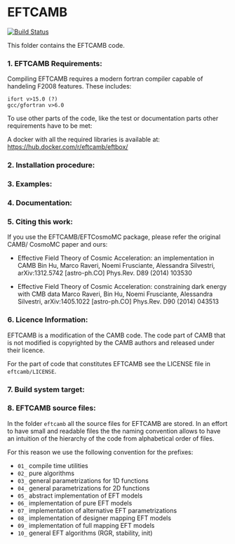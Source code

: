 EFTCAMB
=======

[![Build Status](https://travis-ci.org/EFTCAMB/EFTCAMB.svg?branch=new_features)](https://travis-ci.org/EFTCAMB/EFTCAMB)

This folder contains the EFTCAMB code.

### 1. EFTCAMB Requirements:

Compiling EFTCAMB requires a modern fortran compiler capable of handeling F2008 features.
These includes:

	ifort v>15.0 (?)
	gcc/gfortran v>6.0

To use other parts of the code, like the test or documentation parts other requirements have to be met:

A docker with all the required libraries is available at: https://hub.docker.com/r/eftcamb/eftbox/

### 2. Installation procedure:


### 3. Examples:


### 4. Documentation:


### 5. Citing this work:

If you use the EFTCAMB/EFTCosmoMC package, please refer the original CAMB/ CosmoMC paper and ours:

* Effective Field Theory of Cosmic Acceleration: an implementation in CAMB
Bin Hu, Marco Raveri, Noemi Frusciante, Alessandra Silvestri, arXiv:1312.5742 [astro-ph.CO] Phys.Rev. D89 (2014) 103530

* Effective Field Theory of Cosmic Acceleration: constraining dark energy with CMB data
Marco Raveri, Bin Hu, Noemi Frusciante, Alessandra Silvestri, arXiv:1405.1022 [astro-ph.CO] Phys.Rev. D90 (2014) 043513


### 6. Licence Information:

EFTCAMB is a modification of the CAMB code.
The code part of CAMB that is not modified is copyrighted by the CAMB authors and released under their licence.

For the part of code that constitutes EFTCAMB see the LICENSE file in ``eftcamb/LICENSE``.

### 7. Build system target:

### 8. EFTCAMB source files:

In the folder ``eftcamb`` all the source files for EFTCAMB are stored. 
In an effort to have small and readable files the the naming convention allows to have an 
intuition of the hierarchy of the code from alphabetical order of files.

For this reason we use the following convention for the prefixes:

* ``01_`` compile time utilities
* ``02_`` pure algorithms
* ``03_`` general parametrizations for 1D functions
* ``04_`` general parametrizations for 2D functions
* ``05_`` abstract implementation of EFT models
* ``06_`` implementation of pure EFT models
* ``07_`` implementation of alternative EFT parametrizations
* ``08_`` implementation of designer mapping EFT models
* ``09_`` implementation of full mapping EFT models
* ``10_`` general EFT algorithms (RGR, stability, init)